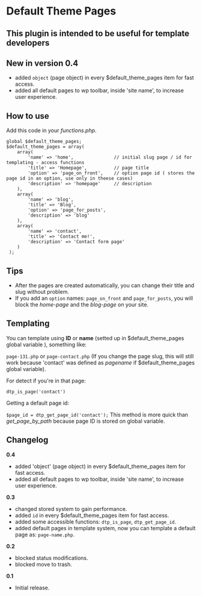 Default Theme Pages
===================

This plugin is intended to be useful for template developers
------------------------------------------------------------

New in version 0.4
------------------

* added `object` (page object) in every $default_theme_pages item for fast access.
* added all default pages to wp toolbar, inside 'site name', to increase user experience.


How to use
----------

Add this code in your *functions.php*.

	global $default_theme_pages;
	$default_theme_pages = array(
	 	array(
	 		'name' => 'home',				// initial slug page / id for templating - access functions
	 		'title' => 'Homepage',			// page title
	 		'option' => 'page_on_front',	// option page id ( stores the page id in an option, use only in theese cases)
	 		'description' => 'homepage'		// description
	 	),
	 	array(
	 		'name' => 'blog',
	 		'title' => 'Blog',
	 		'option' => 'page_for_posts',
	 		'description' => 'blog'
	 	),
	 	array(
	 		'name' => 'contact',
	 		'title' => 'Contact me!',
	 		'description' => 'Contact form page'
	 	)
	 );

Tips
----

* After the pages are created automatically, you can change their title and slug without problem.
* If you add an `option` names: `page_on_front` and `page_for_posts`, you will block the *home-page* and the *blog-page* on your site.


Templating
----------

You can template using **ID** or **name** (setted up in $default_theme_pages global variable ), something like:

`page-131.php` or `page-contact.php` (If you change the page slug, this will still work because 'contact' was defined as *pagename* if $default_theme_pages global variable).

For detect if you're in that page:

`dtp_is_page('contact')`

Getting a default page id:

`$page_id = dtp_get_page_id('contact');` This method is more quick than *get_page_by_path* because page ID is stored on global variable.


Changelog
---------

**0.4**  
* added 'object' (page object) in every $default_theme_pages item for fast access.
* added all default pages to wp toolbar, inside 'site name', to increase user experience.

**0.3**  
* changed stored system to gain performance.
* added `id` in every $default_theme_pages item for fast access.
* added some accessible functions: `dtp_is_page`, `dtp_get_page_id`.
* added default pages in template system, now you can template a default page as: `page-name.php`.

**0.2**    
* blocked status modifications.
* blocked move to trash.

**0.1**  
* Initial release.